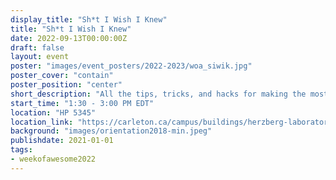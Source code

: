```yaml
---
display_title: "Sh*t I Wish I Knew"
title: "Sh*t I Wish I Knew"
date: 2022-09-13T00:00:00Z
draft: false
layout: event
poster: "images/event_posters/2022-2023/woa_siwik.jpg"
poster_cover: "contain"
poster_position: "center"
short_description: "All the tips, tricks, and hacks for making the most of your first year."
start_time: "1:30 - 3:00 PM EDT"
location: "HP 5345"
location_link: "https://carleton.ca/campus/buildings/herzberg-laboratories/"
background: "images/orientation2018-min.jpeg"
publishdate: 2021-01-01
tags:
- weekofawesome2022
---
```

